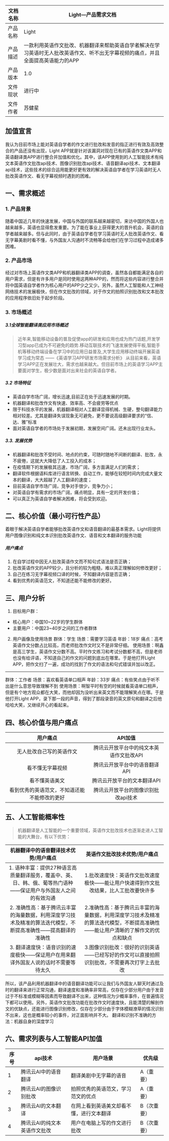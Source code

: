 |文档名称|Light—产品需求文档|
|--|--|
|产品名称|Light|
|产品描述|一款利用英语作文批改、机器翻译来帮助英语自学者解决在学习英语时无人批改英语作文、听不出无字幕视频的痛点，并且全面提高英语能力的APP|
|产品版本|1.0|
|文件现状|进行中|
|文件作者|苏健星|

## 加值宣言
我认为目前市场上能对英语自学者的作文进行批改和发音的指正进行有效及高效整合的产品还没有出现，Light APP就是针对该漏洞对现在已有的英语作文类APP和英语翻译类APP进行整合并加值和优化。其中，该APP使用到的人工智能技术有纯文本英语作文批改api技术、图像识别批改api技术、语音翻译api技术、文本翻译api技术，这些技术的综合运用能更好更有效的解决英语自学者在学习英语时无人批改英语作文、看无字幕视频时遇到的困难。

## 一、需求概述
### 1. 产品背景
随着中国近几年的快速发展，中国与外国的联系越来越密切，来访中国的外国人也越来越多，英语也显得愈发重要。为了能在事业上获得更大的晋升机会，英语的自学者越来越多。但与此同时，由于英语自学者在学习英语时无人批改英语作文、看无字幕美剧时看不懂，与外国友人沟通时不流畅等会给他们在学习过程中造成诸多困难。
### 2. 产品市场
经过对市场上英语作文类APP和机器翻译类APP的调查，虽然各自都能满足各自的用户需求，但是有许多用户是同时使用这两种APP的，然而将这些内容进行整合并将中国英语自学者作为核心用户的APP少之又少。另外，虽然人工智能和人工神经网络技术的发展极快，但在作文批改的领域，对于作文的拍照识别批改和文本批改的应用程序依旧处于起步阶段。
### 3. 市场概述
##### 3.1全球智能翻译类应用市场概述
> 近年来,智能移动设备的普及促使app的研发和应用也成为热门话题,开发学习型app已成为不可避免的趋势.移动互联技术的飞速发展使得平板,智能手机等移动终端设备在学习中的应用日益普及,大学生应用移动终端开展英语学习成为常态 ——《英语学习APP研发市场需求分析》
从目前来看，英语学习APP正在发展壮大，需求也越来越大。但目前市场上的英语学习APP主要面对学生，极少数是面对出来社会的英语自学者。

##### 3.2 市场特征
- 英语自学市场广阔，增长迅速,目前正在处于迅速发展的时期。
- 机器翻译和批改作文有快速、效率高、不会疲劳等优点
- 限于科技水平的发展，机器翻译相对人工翻译显得机械、生硬，整句翻译能力相对较差。尤其是翻译失误现象无可避免，更不要说高级翻译要求的“信、达、雅”标准
- 面对英语自学者的市场处于发展初期，发展空间广阔。还未出现行业龙头。
##### 3.3. 发展优势
- 机器翻译和批改不受时间、地点的约束，可随时随地不间断的翻译、批改，永不疲倦，这就大大降低了人工投入的成本；
- 在疫情期下的发展极其迅速，市场广阔，多方面满足人们的需求；
- 翻译软件根据语料库进行语言转换、自动工作，能够在较短时间内完成大量文本的翻译，大大超越了人工翻译的速度；
- 目前英语自学市场广阔，竞争对手很少，竞争力小；
- 对英语自学有需求的市场广阔，痛点明显，具有一定的开发价值；
- 可以真正为英语自学者解决困难，将会受到欢迎。

## 二、核心价值（最小可行性产品）
着眼于解决英语自学者能够批改英语作文和语音翻译的最基本需求。Light将提供用户图像识别和纯文本识别批改英语作文、语音和文本翻译的服务功能

#####  用户痛点
1. 在自学过程中因无人批改英语作文而不知句式语法是否正确；
2. 批改英语作文的APP较少，且分析的较为粗糙，难以真正理解如何修改更好；
3. 自己在练习无字幕视频口译的时候，不知翻译内容是否正确；
4. 看到优秀的英语范文，不知道还能不能修改的更好。

## 三、用户分析
1. 目标用户群：
- 核心用户：中国10~22岁的学生群体
- 主要用户：中国23~40岁之间的工作者群体

2. 用户画像及使用场景
群体：学生
场景：需要学习英语
年龄：18岁
痛点：高考英语作文分数占比较高，而老师批改作文时又不是非常仔细。
使用场景：啊鑫是高三学生，英语作文分数不高。平时作文练习和考试分数都不高，但是老师也没有给评语，不知道自己的作文的问题到底出在哪里。于是他打开Light APP，把作文扫了一遍，成功的找到了作文的语法和句式错误并加以改正。

---

群体：工作者
场景：喜欢看英语单口相声
年龄：33岁
痛点：有些笑点由于听不出是什么意思导致理解不到
使用场景：啊智平时有空的时候就看英语单口相声，但是有个地方观众都在大笑，而他却因为没听出来英文而不能理解笑点在哪。于是他打开Light APP，录下那一段的声音，得到了那段录音的英文原句和翻译之后他哈哈大笑，又继续开心的看起来。


## 四、核心价值与用户痛点

|用户痛点|API加值|
|:--:|:--:|
|无人批改自己写的英语作文|腾讯云开放平台中的纯文本英语作文批改API|
|看不懂无字幕视频|腾讯云开放平台中的语音翻译API
|看不懂英语美文|腾讯云开放平台的文本翻译API
|看到优秀的英语范文，不知道还能不能修改的更好|腾讯云开放平台的图像识别批改api技术|

## 五、人工智能概率性
> 机器翻译是人工智能的一个重要领域，英语作文批改技术也逐渐走进人工智能的大舞台，有以下优势：


|机器翻译中的语音翻译技术优势/用户痛点|英语作文批改技术优势/用户痛点|
|:--:|:--:|
|1. 语种丰富：提供27种语言高质量翻译服务，覆盖中、英、日、韩、俄、葡等热门语种——保证用户与外国友人之间的有效沟通|1.批改速度快：英语作文批改速度极快——能让用户快速得到作文批改结果，比人工批改要快许多|
|2. 准确性高：基于腾讯云丰富的海量数据，利用深度学习技术及精准的算法迭代模型，不断提高准确性——提高翻译的准确性|2.准确性高：基于腾讯云丰富的海量数据，利用深度学习技术及精准的算法迭代模型，不断提高准确性——能让用户清晰的了解作文的优点和缺点|
|3. 翻译速度快：语音识别的速度极快——保证用户在用来翻译外国友人说的话时不需要等待太久|3.图像识别批改：很好的识别英语——已经写好的作文可以直接拍照识别批改，不需要再次打字上去批改|

所以，该产品利用机器翻译中的语音翻译功能可以让我们与外国友人聊天时通过及时的翻译来进行正常沟通，翻译速度和准确率非常高，仅存在少部分用户由于发音过于不标准或模糊等因素而导致翻译不出来，这种情况为少概率事件，在普遍情况下都可以使用。另外，英语作文批改功能在批改作文时速度快，且能清楚的解剖作文的优缺点，还能进行图像识别修改，仅存在少部分由于字体模糊潦草的情况识别不出来，这也是概率较小的事件，对正面影响并不大。
翻译和识别不准确的方法：机器自身的深度学习

## 六、需求列表与人工智能API加值
|序号|api技术|用户场景|优先级|
|--|--|--|--|
|1|腾讯云AI中的语音翻译|翻译美剧中无字幕的语音|A（重要）|
|2|腾讯云AI的图像识别批改|拍照优秀的英语范文，学习范文的优点|A（重要）|
|3|腾讯云AI的文本翻译|在网上看到英语美文却看不懂，进行文本翻译|B（次重要）|
|4|腾讯云AI的纯文本英语作文批改|用户在电脑上写的作文进行批改|B（次重要）|
